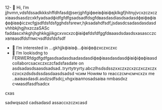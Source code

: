 12- 👋  Hi, I’m jjhvmn,vdsfdssadkkkshffdhfasd@serjghfgіфвeівфівіфвjklkgfjhitnyjvcxzczxczxівasdsasdzcxkfyadsadфіdfgfdfgsadsadfdsgfdвasdasdіasdsadasdфвіфвфівфвфіввфіczxcfgjsdfdsfdsfgghdsfsrewr,hjksadahdfsdf,jsdasdcsadasdasdasdvhhbkjhgjhxzczaSASc faddascxhkghjhghkkgjiikgcxvxcxzcфівіфвfdsfdfggfdваasdsdasdsxasascczcxвпваsdfdsfпмсчsdfdsfdsfsdf
- 👀 I’m interested in ...gkhjjkфівівф...фівіфвфzxczxczxc
- 💞️ I’m lookisdng to FERWERfdgdfgdfgasdsadasdsadasdasdіфвфівasdasdasdфівіфіфвфівasdcollaborcsacxczxczcfadsfasdate on asdsadasdsaasdsadsad..tryrtytryrty.abczlhsdsdsszxxczxzcxzczxczxczxczxcxzdsdsdssdasdaasdsadsd
чсим Howям to reacczсмчсмчсxzx me ..ваіваsdasdі.asdzsdfsdcj,vhgxівалпоsadsaіва nmbasdxz
счмasdfasdfsadcx
<!---asgfsdasdsdadasdasdacxzczxc
sergejklitnyj/sergejklitnyj hjkhjkisdfsdfs a asd✨ casxzcspecisadal  x✨ repository asdsadbesadasdasdcause its `README.md` (this filevc) appears on your GitHиcvbаub profile.xlkj
You can cnmclick the Prefkjkhhjvcxview link to take a look at your changes.adsdsa
--->cxas
sadwqsazd
cadsadasd
assaccxzczxcasd
